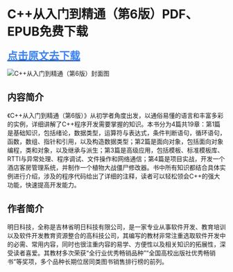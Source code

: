 C++从入门到精通（第6版）PDF、EPUB免费下载
====

[<font color="#3b82f6" size="5"><b><u>点击原文去下载</u></b></font>](https://pdfs.top/book/C++从入门到精通（第6版）.html)

![C++从入门到精通（第6版）封面图](https://pdfs.top/image/cover/60420396e42641ff98f575262e75a73c.jpg)

内容简介
----

《C++从入门到精通（第6版）》从初学者角度出发，以通俗易懂的语言和丰富多彩的实例，详细讲解了C++程序开发需要掌握的知识。本书分为4篇共19章：第1篇是基础知识，包括绪论，数据类型，运算符与表达式，条件判断语句，循环语句，函数，数组、指针和引用，以及构造数据类型；第2篇是面向对象，包括面向对象编程，类和对象，以及继承与派生；第3篇是高级应用，包括模板、标准模板库、RTTI与异常处理、程序调试、文件操作和网络通信；第4篇是项目实战，开发一个酒店客房管理系统，并制作一个植物大战僵尸修改器。书中所有知识都结合具体实例进行介绍，涉及的程序代码给出了详细的注释，读者可以轻松领会C++的强大功能，快速提高开发能力。

作者简介
----

明日科技，全称是吉林省明日科技有限公司，是一家专业从事软件开发、教育培训以及软件开发教育资源整合的高科技公司，其编写的教材非常注重选取软件开发中的必需、常用内容，同时也很注重内容的易学、方便性以及相关知识的拓展性，深受读者喜爱。其教材多次荣获“全行业优秀畅销品种”“全国高校出版社优秀畅销书”等奖项，多个品种长期位居同类图书销售排行榜的前列。
